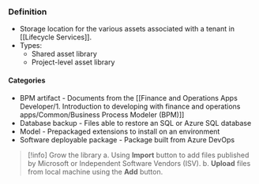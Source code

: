 ### Definition
- Storage location for the various assets associated with a tenant in [[Lifecycle Services]].
- Types: 
	- Shared asset library
	- Project-level asset library

#### Categories
- BPM artifact - Documents from the [[Finance and Operations Apps Developer/1. Introduction to developing with finance and operations apps/Common/Business Process Modeler (BPM)]]
- Database backup - Files able to restore an SQL or Azure SQL database
- Model - Prepackaged extensions to install on an environment
- Software deployable package - Package built from Azure DevOps

>[!info] Grow the library
>a. Using **Import** button to add files published by Microsoft or Independent Software Vendors (ISV).
>b. **Upload** files from local machine using the **Add** button.
